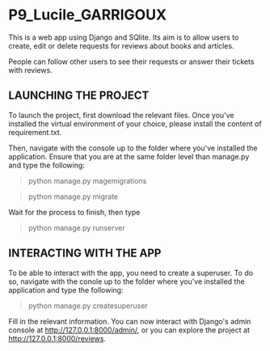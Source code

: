 # P9_Lucile_GARRIGOUX
This is a web app using Django and SQlite. Its aim is to allow users to create, edit or delete requests for reviews about books and articles.

People can follow other users to see their requests or answer their tickets with reviews.

## LAUNCHING THE PROJECT
To launch the project, first download the relevant files. Once you've installed the virtual environment of your choice, please install the content of requirement.txt.

Then, navigate with the console up to the folder where you've installed the application. Ensure that you are at the same folder level than manage.py and type the following:

> python manage.py magemigrations

> python manage.py migrate

Wait for the process to finish, then type

> python manage.py runserver

## INTERACTING WITH THE APP
To be able to interact with the app, you need to create a superuser. To do so, navigate with the conole up to the folder where you've installed the application and type the following:

> python manage.py createsuperuser

Fill in the relevant information. You can now interact with Django's admin console at http://127.0.0.1:8000/admin/, or you can explore the project at http://127.0.0.1:8000/reviews.
